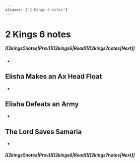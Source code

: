 ```yaml
---
aliases: ["2 Kings 6 notes"]
---
```

# 2 Kings 6 notes
##### <span class=arrow-left></span>[[2kings5notes|Prev]]<span class=navigation-separator></span>[[2kings6|Read]]<span class=navigation-separator></span>[[2kings7notes|Next]]<span class=arrow-right></span>
- 
## Elisha Makes an Ax Head Float
- 
## Elisha Defeats an Army
- 
## The Lord Saves Samaria
- 
##### <span class=arrow-left></span>[[2kings5notes|Prev]]<span class=navigation-separator></span>[[2kings6|Read]]<span class=navigation-separator></span>[[2kings7notes|Next]]<span class=arrow-right></span>